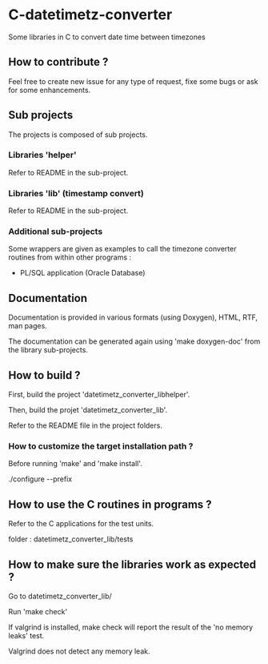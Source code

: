 # C-datetimetz-converter
Some libraries in C to convert date time between timezones

## How to contribute ?

Feel free to create new issue for any type of request, fixe some bugs or ask for some enhancements.

## Sub projects

The projects is composed of sub projects.

### Libraries 'helper'

Refer to README in the sub-project.

### Libraries 'lib' (timestamp convert)

Refer to README in the sub-project.

### Additional sub-projects

Some wrappers are given as examples to call the timezone converter routines from within other programs : 
* PL/SQL application (Oracle Database)

## Documentation

Documentation is provided in various formats (using Doxygen), HTML, RTF, man pages.

The documentation can be generated again using 'make doxygen-doc' from the library sub-projects.

## How to build ?

First, build the project 'datetimetz_converter_libhelper'.

Then, build the projet 'datetimetz_converter_lib'.

Refer to the README file in the project folders.

### How to customize the target installation path ?

Before running 'make' and 'make install'.

./configure --prefix

## How to use the C routines in programs ?

Refer to the C applications for the test units.

folder : datetimetz_converter_lib/tests

## How to make sure the libraries work as expected ?

Go to datetimetz_converter_lib/

Run 'make check'

If valgrind is installed, make check will report the result of the 'no memory leaks' test.

Valgrind does not detect any memory leak.

